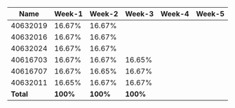 | Name     | Week-1       | Week-2  | Week-3  | Week-4  | Week-5  |
|----------|--------------|---------|---------|---------|---------|
| 40632019 |  16.67%      |16.67%   |         |         |         |
| 40632016 |  16.67%      |16.67%   |         |         |         |
| 40632024 |  16.67%      |16.67%   |         |         |         |
| 40616703 |  16.67%      |16.67%   |16.65%   |         |         |
| 40616707 |  16.67%      |16.65%   |16.67%   |         |         |
| 40632011 |  16.65%      |16.67%   |16.67%   |         |         |
| **Total**| **100%**     |**100%** |**100%** |         |         |
